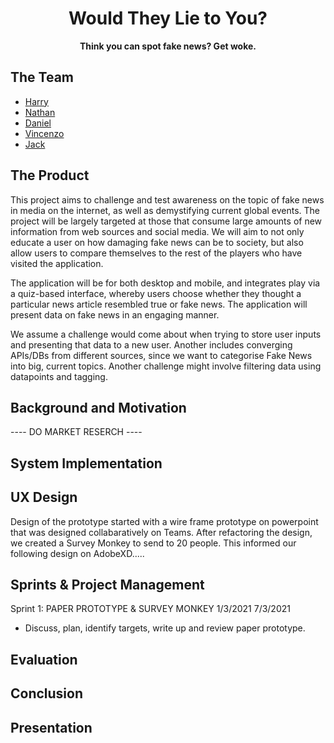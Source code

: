 <h1 align="center"> Would They Lie to You? </h1>
<p align="center"><b> Think you can spot fake news? Get woke. </p></b>

## The Team

- [Harry](https://github.com/hs14428) 
- [Nathan](https://github.com/nwtay) 
- [Daniel](https://github.com/Davospike)
- [Vincenzo](https://github.com/vinigibilaro)
- [Jack](https://github.com/numberonepikey)

## **The Product**

This project aims to challenge and test awareness on the topic of fake news in media on the internet, as well as demystifying current global events. The project will be largely targeted at those that consume large amounts of new information from web sources and social media. We will aim to not only educate a user on how damaging fake news can be to society, but also allow users to compare themselves to the rest of the players who have visited the application.  

The application will be for both desktop and mobile, and integrates play via a quiz-based interface, whereby users choose whether they thought a particular news article resembled true or fake news. The application will present data on fake news in an engaging manner.  

We assume a challenge would come about when trying to store user inputs and presenting that data to a new user. Another includes converging APIs/DBs from different sources, since we want to categorise Fake News into big, current topics. Another challenge might involve filtering data using datapoints and tagging.


## **Background and Motivation**

---- DO MARKET RESERCH ----

## **System Implementation**

## **UX Design**

Design of the prototype started with a wire frame prototype on powerpoint that was designed collabaratively on Teams. After refactoring the design, we created a  Survey Monkey to send to 20 people. This informed our following design on AdobeXD.....

## **Sprints & Project Management**

Sprint 1: PAPER PROTOTYPE & SURVEY MONKEY 1/3/2021 7/3/2021 

- Discuss, plan, identify targets, write up and review paper prototype.  

## **Evaluation**

## **Conclusion**

## **Presentation**
